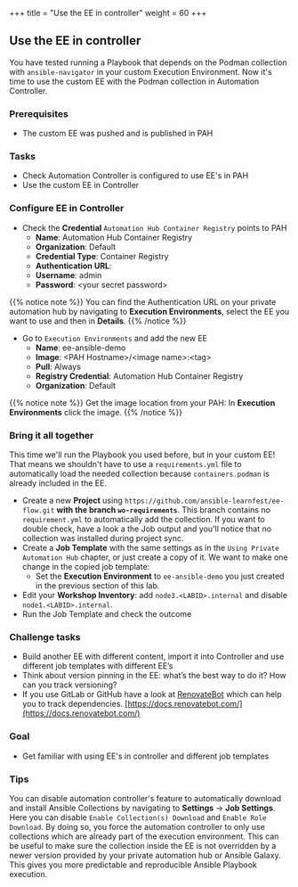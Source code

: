 +++
title = "Use the EE in controller"
weight = 60
+++

## Use the EE in controller

You have tested running a Playbook that depends on the Podman collection with `ansible-navigator` in your custom Execution Environment. Now it's time to use the custom EE with the Podman collection in Automation Controller.

### Prerequisites

* The custom EE was pushed and is published in PAH

### Tasks

* Check Automation Controller is configured to use EE's in PAH
* Use the custom EE in Controller

### Configure EE in Controller

* Check the **Credential** `Automation Hub Container Registry` points to PAH
  * **Name**: Automation Hub Container Registry
  * **Organization**: Default
  * **Credential Type**: Container Registry
  * **Authentication URL**:
  * **Username**: admin
  * **Password**: &lt;your secret password>

{{% notice note %}}
You can find the Authentication URL on your private automation hub by navigating to **Execution Environments**, select the EE you want to use and then in **Details**.
{{% /notice %}}

* Go to `Execution Environments` and add the new EE
  * **Name**: ee-ansible-demo
  * **Image**: \<PAH Hostname>/\<image name>:\<tag>
  * **Pull**: Always
  * **Registry Credential**: Automation Hub Container Registry
  * **Organization**: Default

{{% notice note %}}
Get the image location from your PAH: In **Execution Environments** click the image.
{{% /notice %}}

### Bring it all together

This time we'll run the Playbook you used before, but in your custom EE! That means we shouldn't have to use a `requirements.yml` file to automatically load the needed collection because `containers.podman` is already included in the EE.

* Create a new **Project** using `https://github.com/ansible-learnfest/ee-flow.git` **with the branch `wo-requirements`**. This branch contains no `requirement.yml` to automatically add the collection. If you want to double check, have a look a the Job output and you'll notice that no collection was installed during project sync.
* Create a **Job Template** with the same settings as in the `Using Private Automation Hub` chapter, or just create a copy of it. We want to make one change in the copied job template:
  * Set the **Execution Environment** to `ee-ansible-demo` you just created in the previous section of this lab.
* Edit your  **Workshop Inventory**: add `node3.<LABID>.internal` and disable `node1.<LABID>.internal`.
* Run the Job Template and check the outcome

### Challenge tasks

* Build another EE with different content, import it into Controller and use different job templates with different EE’s
* Think about version pinning in the EE: what’s the best way to do it? How can you track versioning?
* If you use GitLab or GitHub have a look at [RenovateBot](https://renovatebot.com) which can help you to track dependencies. [https://docs.renovatebot.com/](https://docs.renovatebot.com/)

### Goal

* Get familiar with using EE's in controller and different job templates

### Tips

You can disable automation controller's feature to automatically download and install Ansible Collections by navigating to **Settings** -> **Job Settings**. Here you can disable `Enable Collection(s) Download` and `Enable Role Download`. By doing so, you force the automation controller to only use collections which are already part of the execution environment. This can be useful to make sure the collection inside the EE is not overridden by a newer version provided by your private automation hub or Ansible Galaxy. This gives you more predictable and reproducible Ansible Playbook execution.

